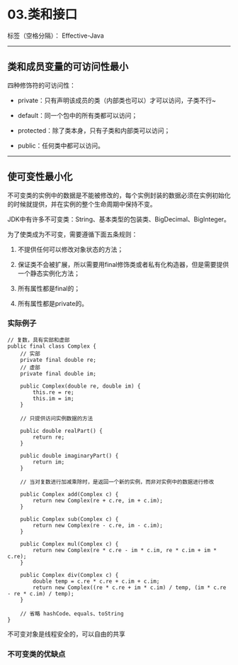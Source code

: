 ﻿# 03.类和接口

标签（空格分隔）： Effective-Java

---

## 类和成员变量的可访问性最小

四种修饰符的可访问性：

 - private：只有声明该成员的类（内部类也可以）才可以访问，子类不行~

 - default：同一个包中的所有类都可以访问；

 - protected：除了类本身，只有子类和内部类可以访问；

 - public：任何类中都可以访问。

---

## 使可变性最小化

不可变类的实例中的数据是不能被修改的，每个实例封装的数据必须在实例初始化的时候就提供，并在实例的整个生命周期中保持不变。

JDK中有许多不可变类：String、基本类型的包装类、BigDecimal、BigInteger。

为了使类成为不可变，需要遵循下面五条规则：

 1. 不提供任何可以修改对象状态的方法；

 2. 保证类不会被扩展，所以需要用final修饰类或者私有化构造器，但是需要提供一个静态实例化方法；

 3. 所有属性都是final的；

 4. 所有属性都是private的。

### 实际例子

```
// 复数，具有实部和虚部
public final class Complex {
    // 实部
	private final double re;
    // 虚部
	private final double im;

	public Complex(double re, double im) {
		this.re = re;
		this.im = im;
	}

    // 只提供访问实例数据的方法

	public double realPart() {
		return re;
	}

	public double imaginaryPart() {
		return im;
	}

    // 当对复数进行加减乘除时，是返回一个新的实例，而非对实例中的数据进行修改
    
	public Complex add(Complex c) {
		return new Complex(re + c.re, im + c.im);
	}

	public Complex sub(Complex c) {
		return new Complex(re - c.re, im - c.im);
	}

	public Complex mul(Complex c) {
		return new Complex(re * c.re - im * c.im, re * c.im + im * c.re);
	}

	public Complex div(Complex c) {
		double temp = c.re * c.re + c.im + c.im;
		return new Complex((re * c.re + im * c.im) / temp, (im * c.re - re * c.im) / temp);
	}

	// 省略 hashCode、equals、toString
}
```
 
不可变对象是线程安全的，可以自由的共享
      
### 不可变类的优缺点







